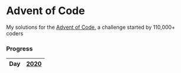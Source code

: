 # Advent of Code

My solutions for the [Advent of Code](https://adventofcode.com), a challenge started by 110,000+ coders

### Progress
| Day | [2020](https://adventofcode.com/2020) |
| --: | :-----------------------------------: |
